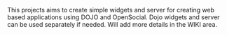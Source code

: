 This projects aims to create simple widgets and server for creating web based applications using DOJO and OpenSocial. Dojo widgets and server can be used separately if needed. Will add more details in the WIKI area.